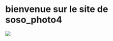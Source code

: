 <!DOCTYPE html>
<html lang="en">
<head>
    <meta charset="UTF-8">
    <meta name="viewport" content="width=device-width, initial-scale=1.0">
    <title>site-sosophoto4</title>
</head>
<body>
  <h1>bienvenue sur le site de soso_photo4</h1>
  <img src="https://media.auchan.fr/84d73ccf-c262-41be-a7c3-c007235a2574_1200x1200/B2CD/ height="42">
    
</body>
</html>

